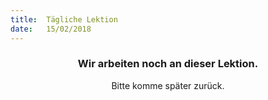 ```yaml
---
title:  Tägliche Lektion
date:   15/02/2018
---
```


### <center>Wir arbeiten noch an dieser Lektion.</center>
<center>Bitte komme später zurück.</center>